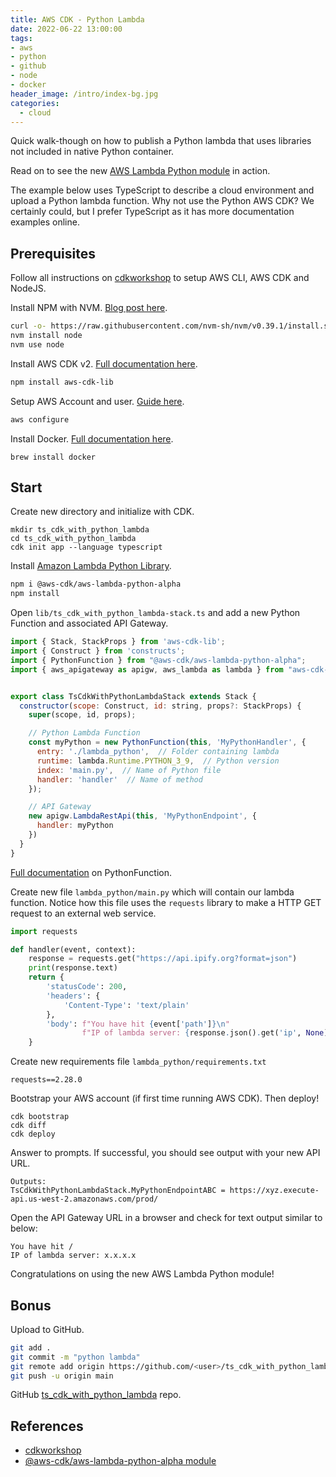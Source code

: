 ```yaml
---
title: AWS CDK - Python Lambda
date: 2022-06-22 13:00:00
tags:
- aws
- python
- github
- node
- docker
header_image: /intro/index-bg.jpg
categories:
  - cloud
---
```

Quick walk-though on how to publish a Python lambda that uses libraries not included in native Python container.
<!-- more -->

Read on to see the new [AWS Lambda Python module](https://docs.aws.amazon.com/cdk/api/v2/docs/aws-lambda-python-alpha-readme.html#python-function) in action.

The example below uses TypeScript to describe a cloud environment and upload a Python lambda function. Why not use the Python AWS CDK? We certainly could, but I prefer TypeScript as it has more documentation examples online.


## Prerequisites

Follow all instructions on [cdkworkshop](https://cdkworkshop.com/) to setup AWS CLI, AWS CDK and NodeJS.

Install NPM with NVM. [Blog post here](https://nodesource.com/blog/installing-node-js-tutorial-using-nvm-on-mac-os-x-and-ubuntu/).
```bash
curl -o- https://raw.githubusercontent.com/nvm-sh/nvm/v0.39.1/install.sh | bash
nvm install node
nvm use node
```

Install AWS CDK v2. [Full documentation here](https://docs.aws.amazon.com/cdk/v2/guide/getting_started.html).
```bash
npm install aws-cdk-lib
```

Setup AWS Account and user. [Guide here](https://cdkworkshop.com/15-prerequisites/200-account.html).
```bash
aws configure
```

Install Docker. [Full documentation here](https://docs.docker.com/desktop/mac/install/).
```
brew install docker
```

## Start

Create new directory and initialize with CDK.
```
mkdir ts_cdk_with_python_lambda
cd ts_cdk_with_python_lambda
cdk init app --language typescript
```

Install [Amazon Lambda Python Library](https://www.npmjs.com/package/@aws-cdk/aws-lambda-python-alpha).
```bash
npm i @aws-cdk/aws-lambda-python-alpha
npm install
```

Open `lib/ts_cdk_with_python_lambda-stack.ts` and add a new Python Function and associated API Gateway.

```js
import { Stack, StackProps } from 'aws-cdk-lib';
import { Construct } from 'constructs';
import { PythonFunction } from "@aws-cdk/aws-lambda-python-alpha";
import { aws_apigateway as apigw, aws_lambda as lambda } from "aws-cdk-lib";


export class TsCdkWithPythonLambdaStack extends Stack {
  constructor(scope: Construct, id: string, props?: StackProps) {
    super(scope, id, props);

    // Python Lambda Function
    const myPython = new PythonFunction(this, 'MyPythonHandler', {
      entry: './lambda_python',  // Folder containing lambda
      runtime: lambda.Runtime.PYTHON_3_9,  // Python version
      index: 'main.py',  // Name of Python file
      handler: 'handler'  // Name of method
    });

    // API Gateway
    new apigw.LambdaRestApi(this, 'MyPythonEndpoint', {
      handler: myPython
    })
  }
}

```

[Full documentation](https://docs.aws.amazon.com/cdk/api/v2/docs/aws-lambda-python-alpha-readme.html#python-function) on PythonFunction.


Create new file `lambda_python/main.py` which will contain our lambda function. Notice how this file uses the `requests` library to make a HTTP GET request to an external web service.

```python
import requests

def handler(event, context):
    response = requests.get("https://api.ipify.org?format=json")
    print(response.text)
    return {
        'statusCode': 200,
        'headers': {
            'Content-Type': 'text/plain'
        },
        'body': f"You have hit {event['path']}\n"
                f"IP of lambda server: {response.json().get('ip', None)}"
    }
```

Create new requirements file `lambda_python/requirements.txt`
```
requests==2.28.0
```

Bootstrap your AWS account (if first time running AWS CDK). Then deploy!
```
cdk bootstrap
cdk diff
cdk deploy
```

Answer <yes> to prompts. If successful, you should see output with your new API URL.
```
Outputs:
TsCdkWithPythonLambdaStack.MyPythonEndpointABC = https://xyz.execute-api.us-west-2.amazonaws.com/prod/
```

Open the API Gateway URL in a browser and check for text output similar to below:
```
You have hit /
IP of lambda server: x.x.x.x
```

Congratulations on using the new AWS Lambda Python module!

## Bonus

Upload to GitHub.

```bash
git add .
git commit -m "python lambda"
git remote add origin https://github.com/<user>/ts_cdk_with_python_lambda.git
git push -u origin main
```

GitHub [ts_cdk_with_python_lambda](https://github.com/martyrsmith/ts_cdk_with_python_lambda) repo.

## References

* [cdkworkshop](https://cdkworkshop.com/)
* [@aws-cdk/aws-lambda-python-alpha module](https://docs.aws.amazon.com/cdk/api/v2/docs/aws-lambda-python-alpha-readme.html)
